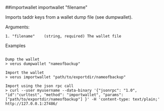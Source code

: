 ##importwallet
importwallet "filename"

Imports taddr keys from a wallet dump file (see dumpwallet).

Arguments:
```
1. "filename"    (string, required) The wallet file

```
Examples
```

Dump the wallet
> verus dumpwallet "nameofbackup"

Import the wallet
> verus importwallet "path/to/exportdir/nameofbackup"

Import using the json rpc call
> curl --user myusername --data-binary '{"jsonrpc": "1.0", "id":"curltest", "method": "importwallet", "params": ["path/to/exportdir/nameofbackup"] }' -H 'content-type: text/plain;' http://127.0.0.1:27486/

```
